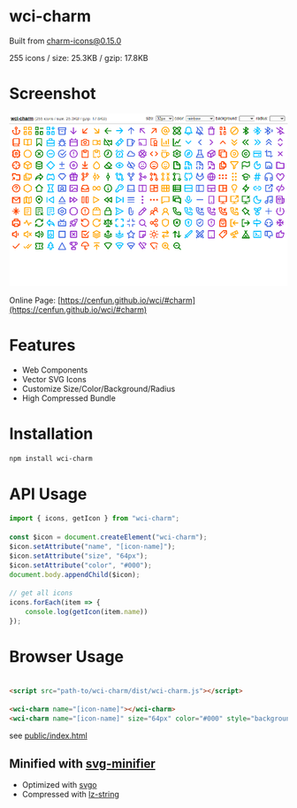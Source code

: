 # wci-charm
Built from [charm-icons@0.15.0](https://github.com/jaynewey/charm-icons)  

255 icons / size: 25.3KB / gzip: 17.8KB  



# Screenshot
![screenshot](public/screenshot.png)

Online Page: [https://cenfun.github.io/wci/#charm](https://cenfun.github.io/wci/#charm)

# Features
* Web Components
* Vector SVG Icons 
* Customize Size/Color/Background/Radius
* High Compressed Bundle
# Installation
```sh
npm install wci-charm
```
# API Usage
```js
import { icons, getIcon } from "wci-charm";

const $icon = document.createElement("wci-charm");
$icon.setAttribute("name", "[icon-name]");
$icon.setAttribute("size", "64px");
$icon.setAttribute("color", "#000");
document.body.appendChild($icon);

// get all icons
icons.forEach(item => {
    console.log(getIcon(item.name))
});
```
# Browser Usage
```html

<script src="path-to/wci-charm/dist/wci-charm.js"></script>

<wci-charm name="[icon-name]"></wci-charm>
<wci-charm name="[icon-name]" size="64px" color="#000" style="background:#f5f5f5;"></wci-charm>
```
see [public/index.html](public/index.html)

## Minified with [svg-minifier](https://github.com/cenfun/svg-minifier)
* Optimized with [svgo](https://github.com/svg/svgo)
* Compressed with [lz-string](https://github.com/pieroxy/lz-string)